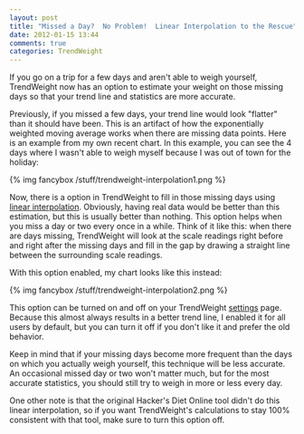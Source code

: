 ```yaml
---
layout: post
title: "Missed a Day?  No Problem!  Linear Interpolation to the Rescue"
date: 2012-01-15 13:44
comments: true
categories: TrendWeight
---
```


If you go on a trip for a few days and aren't able to weigh yourself, TrendWeight now has an option to estimate your weight on those missing days so that your trend line and statistics are more accurate.

Previously, if you missed a few days, your trend line would look "flatter" than it should have been.  This is an artifact of how the exponentially weighted moving average works when there are missing data points.  Here is an example from my own recent chart.  In this example, you can see the 4 days where I wasn't able to weigh myself because I was out of town for the holiday:

{% img fancybox /stuff/trendweight-interpolation1.png %}

Now, there is a option in TrendWeight to fill in those missing days using [linear interpolation](http://en.wikipedia.org/wiki/Linear_interpolation).  Obviously, having real data would be better than this estimation, but this is usually better than nothing.  This option helps when you miss a day or two every once in a while.  Think of it like this: when there are days missing, TrendWeight will look at the scale readings right before and right after the missing days and fill in the gap by drawing a straight line between the surrounding scale readings.

With this option enabled, my chart looks like this instead:

{% img fancybox /stuff/trendweight-interpolation2.png %}

This option can be turned on and off on your TrendWeight [settings](https://trendweight.com/settings) page.  Because this almost always results in a better trend line, I enabled it for all users by default, but you can turn it off if you don't like it and prefer the old behavior.

Keep in mind that if your missing days become more frequent than the days on which you actually weigh yourself, this technique will be less accurate.  An occasional missed day or two won't matter much, but for the most accurate statistics, you should still try to weigh in more or less every day.

One other note is that the original Hacker's Diet Online tool didn't do this linear interpolation, so if you want TrendWeight's calculations to stay 100% consistent with that tool, make sure to turn this option off.
